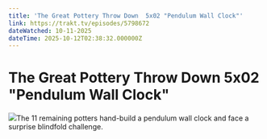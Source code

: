 ```yaml
---
title: 'The Great Pottery Throw Down  5x02 "Pendulum Wall Clock"' 
link: https://trakt.tv/episodes/5798672
dateWatched: 10-11-2025
dateTime: 2025-10-12T02:38:32.000000Z
---
```

# The Great Pottery Throw Down  5x02 "Pendulum Wall Clock"

![](https://walter-r2.trakt.tv/images/episodes/005/798/672/screenshots/thumb/b4aa9ebeca.jpg)The 11 remaining potters hand-build a pendulum wall clock and face a surprise blindfold challenge.